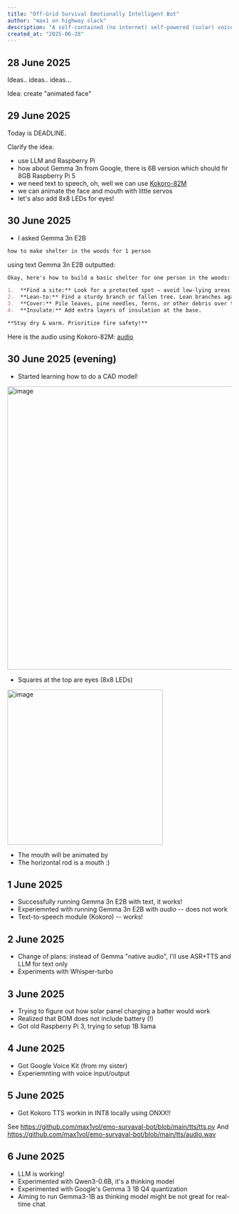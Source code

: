 ```yaml
---
title: "Off-Grid Survival Emotionally Intelligent Bot"
author: "max1 on highway slack"
description: "A self-contained (no internet) self-powered (solar) voice bot, exactly the one you need for survaval critical missions"
created_at: "2025-06-28"
---
```


## 28 June 2025

Ideas.. ideas.. ideas...

Idea: create "animated face"

## 29 June 2025

Today is DEADLINE.

Clarify the idea:

- use LLM and Raspberry Pi
- how about Gemma 3n from Google, there is 6B version which should fir 8GB Raspberry Pi 5
- we need text to speech, oh, well we can use [Kokoro-82M](https://huggingface.co/hexgrad/Kokoro-82M)
- we can animate the face and mouth with little servos
- let's also add 8x8 LEDs for eyes!

## 30 June 2025

- I asked Gemma 3n E2B

```txt
how to make shelter in the woods for 1 person
```

using text Gemma 3n E2B outputted:

```md
Okay, here's how to build a basic shelter for one person in the woods:

1.  **Find a site:** Look for a protected spot – avoid low-lying areas prone to flooding. Consider wind direction.
2.  **Lean-to:** Find a sturdy branch or fallen tree. Lean branches against it at a 45-degree angle.
3.  **Cover:** Pile leaves, pine needles, ferns, or other debris over the branches for insulation and weather protection.
4.  **Insulate:** Add extra layers of insulation at the base.

**Stay dry & warm. Prioritize fire safety!**
```

Here is the audio using Kokoro-82M: [audio](https://github.com/max1vol/emo-survaval-bot/blob/main/samples/survaval-response-sample1.wav)

## 30 June 2025 (evening)

- Started learning how to do a CAD model!

<img width="637" alt="image" src="https://github.com/user-attachments/assets/4bb23068-0d29-4b3c-803b-e87bd1571cb7" />
  
- Squares at the top are eyes (8x8 LEDs)
<img width="349" alt="image" src="https://github.com/user-attachments/assets/d3387a8c-0872-43b7-8194-b5bf8ae0187d" />

- The mouth will be animated by
- The horizontal rod is a mouth :)

## 1 June 2025

- Successfully running Gemma 3n E2B with text, it works!
- Experiemnted with running Gemma 3n E2B with _audio_ -- does not work
- Text-to-speech module (Kokoro) -- works!

## 2 June 2025

- Change of plans: instead of Gemma "native audio", I'll use ASR+TTS and LLM for text only
- Experiments with Whisper-turbo

## 3 June 2025

- Trying to figure out how solar panel charging a batter would work
- Realized that BOM does not include battery (!)
- Got old Raspberry Pi 3, trying to setup 1B llama

## 4 June 2025

- Got Google Voice Kit (from my sister)
- Experiemnting with voice input/output

## 5 June 2025

- Got Kokoro TTS workin in INT8 locally using ONXX!!

See https://github.com/max1vol/emo-survaval-bot/blob/main/tts/tts.py
And https://github.com/max1vol/emo-survaval-bot/blob/main/tts/audio.wav

## 6 June 2025

- LLM is working!
- Experimented with Qwen3-0.6B, it's a thinking model
- Experimented with Google's Gemma 3 1B Q4 quantization
- Aiming to run Gemma3-1B as thinking model might be not great for real-time chat
